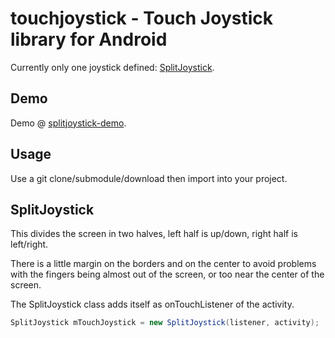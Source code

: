 # touchjoystick - Touch Joystick library for Android

Currently only one joystick defined: [SplitJoystick](#SplitJoystick).

## Demo

Demo @ [splitjoystick-demo](https://github.com/aaronps/touchjoystick-demo).

## Usage

Use a git clone/submodule/download then import into your project.

## SplitJoystick

This divides the screen in two halves, left half is up/down, right half is
left/right.

There is a little margin on the borders and on the center to avoid problems with
the fingers being almost out of the screen, or too near the center of the
screen.

The SplitJoystick class adds itself as onTouchListener of the activity.

```java
SplitJoystick mTouchJoystick = new SplitJoystick(listener, activity);
```